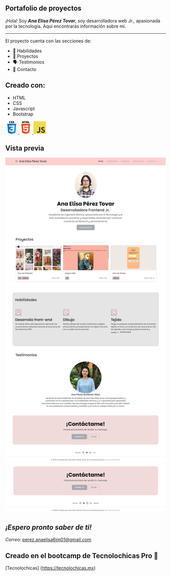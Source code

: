## Portafolio de proyectos ##
¡Hola! Soy ***Ana Elisa Pérez Tovar***, soy desarrolladora web Jr., apasionada por la tecnología. Aquí encontrarás información sobre mí.

---
El proyecto cuenta con las secciones de:
- 🦾 Habilidades 
- 🚧 Proyectos 
- 🗣️ Testimonios 
- 📨 Contacto 

## Creado con:
- HTML
- CSS
- Javascript
- Bootstrap

<a href="https://www.w3schools.com/css/" target="_blank"> <img src="https://raw.githubusercontent.com/devicons/devicon/master/icons/css3/css3-original-wordmark.svg" alt="css3" width="40" height="40"/> </a>
<a href="https://www.w3.org/html/" target="_blank"> <img src="https://raw.githubusercontent.com/devicons/devicon/master/icons/html5/html5-original-wordmark.svg" alt="html5" width="40" height="40"/> </a>
<a href="https://developer.mozilla.org/en-US/docs/Web/JavaScript" target="_blank"> <img src="https://raw.githubusercontent.com/devicons/devicon/master/icons/javascript/javascript-original.svg" alt="javascript" width="40" height="40"/> </a>

## Vista previa 
![Proyecto](assets/ProyectoCaptura1.png)
![Proyecto](assets/ProyectoCaptura3.png)
![Proyecto](assets/ProyectoCaptura2.png)
![Proyecto](assets/ProyectoCaptura4.png)
![Proyecto](assets/ProyectoCaptura5.png)
![Proyecto](assets/ProyectoCaptura6.png)

## *¡Espero pronto saber de ti!*
*Correo:* [perez.anaelisa6im01@gmail.com](mailto:perez.anaelisa6im01@gmail.com)

## Creado en el bootcamp de Tecnolochicas Pro 💜
[Tecnolochicas] (https://tecnolochicas.mx)




